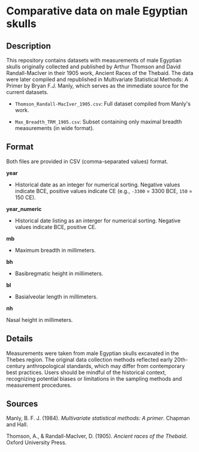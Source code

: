 # **Comparative data on male Egyptian skulls**

## Description

This repository contains datasets with measurements of male Egyptian skulls originally collected and published by Arthur Thomson and David Randall-MacIver in their 1905 work, Ancient Races of the Thebaid. The data were later compiled and republished in Multivariate Statistical Methods: A Primer by Bryan F.J. Manly, which serves as the immediate source for the current datasets.

- `Thomson_Randall-MacIver_1905.csv`: Full dataset compiled from Manly's work.

- `Max_Breadth_TRM_1905.csv`: Subset containing only maximal breadth measurements (in wide format).

## Format

Both files are provided in CSV (comma-separated values) format.

**year**

- Historical date as an integer for numerical sorting. Negative values indicate BCE, positive values indicate CE (e.g., `-3300` = 3300 BCE, `150` = 150 CE).

**year_numeric**

- Historical date listing as an interger for numerical sorting. Negative values indicate BCE, positive CE.

**mb**

- Maximum breadth in millimeters.

**bh**

- Basibregmatic height in millimeters.

**bl**

- Basialveolar length in millimeters.

**nh**

Nasal height in millimeters.

## Details

Measurements were taken from male Egyptian skulls excavated in the Thebes region. The original data collection methods reflected early 20th-century anthropological standards, which may differ from contemporary best practices. Users should be mindful of the historical context, recognizing potential biases or limitations in the sampling methods and measurement procedures.

## Sources

Manly, B. F. J. (1984). *Multivariate statistical methods: A primer*. Chapman and Hall.

Thomson, A., & Randall-MacIver, D. (1905). *Ancient races of the Thebaid*. Oxford University Press.








